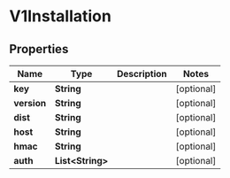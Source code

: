 

# V1Installation

## Properties

Name | Type | Description | Notes
------------ | ------------- | ------------- | -------------
**key** | **String** |  |  [optional]
**version** | **String** |  |  [optional]
**dist** | **String** |  |  [optional]
**host** | **String** |  |  [optional]
**hmac** | **String** |  |  [optional]
**auth** | **List&lt;String&gt;** |  |  [optional]



